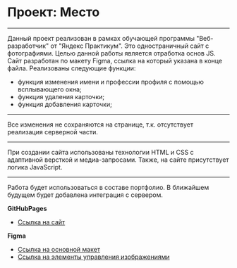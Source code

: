# Проект: Место

***
Данный проект реализован в рамках обучающей программы "Веб-разработчик" от "Яндекс Практикум". Это одностраничный сайт c фотографиями. Целью данной работы является отработка основ JS. Сайт разработан по макету Figma, ссылка на который указана в конце файла. Реализованы следующие функции:
+ функция изменения имени и профессии профиля с помощью всплывающего окна;
+ функция удаления карточки;
+ функция добавления карточки;
***
Все изменения не сохраняются на странице, т.к. отсутствует реализация серверной части. 
***
При создании сайта использованы технологии HTML и CSS с адаптивной версткой и медиа-запросами. Также, на сайте присутствует логика JavaScript.
***
Работа будет использоваться в составе портфолио. В ближайшем будущем будет добавлена интеграция с сервером.

**GitHubPages**

* [Ссылка на сайт](https://dmitriylvov.github.io/mesto/)

**Figma**

* [Ссылка на основной макет](https://www.figma.com/file/2cn9N9jSkmxD84oJik7xL7/JavaScript.-Sprint-4?node-id=0%3A1)
* [Ссылка на элементы управления изображениями](https://www.figma.com/file/bjyvbKKJN2naO0ucURl2Z0/JavaScript.-Sprint-5?node-id=0%3A1)